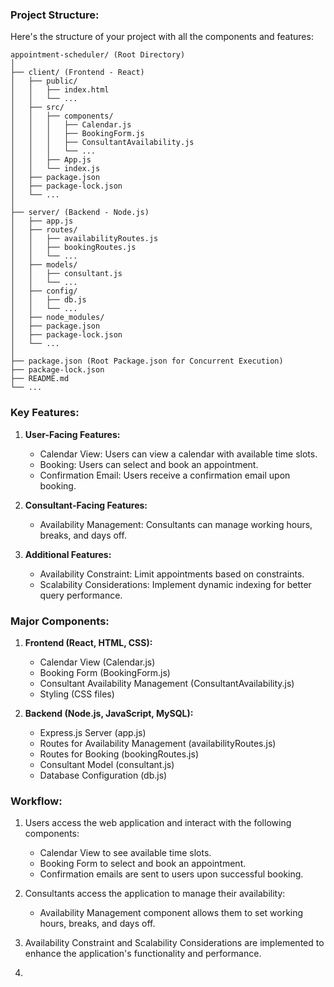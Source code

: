 ### Project Structure:

Here's the structure of your project with all the components and features:

```
appointment-scheduler/ (Root Directory)
│
├── client/ (Frontend - React)
│   ├── public/
│   │   ├── index.html
│   │   └── ...
│   ├── src/
│   │   ├── components/
│   │   │   ├── Calendar.js
│   │   │   ├── BookingForm.js
│   │   │   ├── ConsultantAvailability.js
│   │   │   └── ...
│   │   ├── App.js
│   │   └── index.js
│   ├── package.json
│   ├── package-lock.json
│   └── ...
│
├── server/ (Backend - Node.js)
│   ├── app.js
│   ├── routes/
│   │   ├── availabilityRoutes.js
│   │   ├── bookingRoutes.js
│   │   └── ...
│   ├── models/
│   │   ├── consultant.js
│   │   └── ...
│   ├── config/
│   │   ├── db.js
│   │   └── ...
│   ├── node_modules/
│   ├── package.json
│   ├── package-lock.json
│   └── ...
│
├── package.json (Root Package.json for Concurrent Execution)
├── package-lock.json
├── README.md
└── ...
```

### Key Features:

1. **User-Facing Features:**
   - Calendar View: Users can view a calendar with available time slots.
   - Booking: Users can select and book an appointment.
   - Confirmation Email: Users receive a confirmation email upon booking.

2. **Consultant-Facing Features:**
   - Availability Management: Consultants can manage working hours, breaks, and days off.

3. **Additional Features:**
   - Availability Constraint: Limit appointments based on constraints.
   - Scalability Considerations: Implement dynamic indexing for better query performance.

### Major Components:

1. **Frontend (React, HTML, CSS):**
   - Calendar View (Calendar.js)
   - Booking Form (BookingForm.js)
   - Consultant Availability Management (ConsultantAvailability.js)
   - Styling (CSS files)

2. **Backend (Node.js, JavaScript, MySQL):**
   - Express.js Server (app.js)
   - Routes for Availability Management (availabilityRoutes.js)
   - Routes for Booking (bookingRoutes.js)
   - Consultant Model (consultant.js)
   - Database Configuration (db.js)

### Workflow:

1. Users access the web application and interact with the following components:
   - Calendar View to see available time slots.
   - Booking Form to select and book an appointment.
   - Confirmation emails are sent to users upon successful booking.

2. Consultants access the application to manage their availability:
   - Availability Management component allows them to set working hours, breaks, and days off.

3. Availability Constraint and Scalability Considerations are implemented to enhance the application's functionality and performance.
4. 

